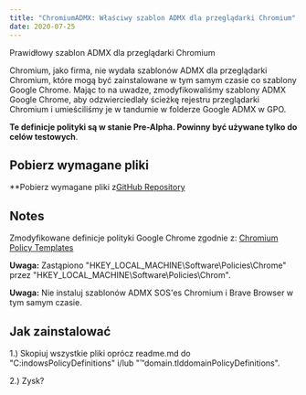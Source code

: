 ```yaml
---
title: "ChromiumADMX: Właściwy szablon ADMX dla przeglądarki Chromium"
date: 2020-07-25
---
```



Prawidłowy szablon ADMX dla przeglądarki Chromium

Chromium, jako firma, nie wydała szablonów ADMX dla przeglądarki Chromium, które mogą być zainstalowane w tym samym czasie co szablony Google Chrome.
Mając to na uwadze, zmodyfikowaliśmy szablony ADMX Google Chrome, aby odzwierciedlały ścieżkę rejestru przeglądarki Chromium i umieściliśmy je w tandumie w folderze Google ADMX w GPO.

**Te definicje polityki są w stanie Pre-Alpha. Powinny być używane tylko do celów testowych**.

## Pobierz wymagane pliki

**Pobierz wymagane pliki z[GitHub Repository](https://github.com/simeononsecurity/ChromiumADMX)

## Notes

Zmodyfikowane definicje polityki Google Chrome zgodnie z:
[Chromium Policy Templates](https://www.chromium.org/administrators/policy-templates)

**Uwaga:** Zastąpiono "HKEY_LOCAL_MACHINE\Software\Policies\Chrome" przez "HKEY_LOCAL_MACHINE\Software\Policies\Chrom".

**Uwaga:** Nie instaluj szablonów ADMX SOS'es Chromium i Brave Browser w tym samym czasie.

## Jak zainstalować

1.) Skopiuj wszystkie pliki oprócz readme.md do "C:indowsPolicyDefinitions" i/lub "™domain.tlddomainPolicyDefinitions".

2.) Zysk?




